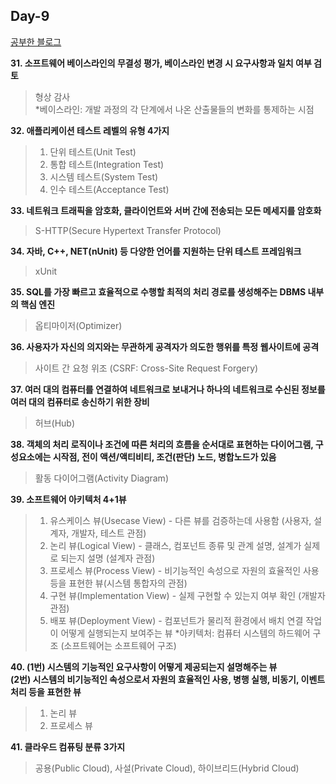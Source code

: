 ## Day-9

[공부한 블로그](https://starrykss.tistory.com/1849?category=636189)

__31. 소프트웨어 베이스라인의 무결성 평가, 베이스라인 변경 시 요구사항과 일치 여부 검토__
> 형상 감사      
> *베이스라인: 개발 과정의 각 단계에서 나온 산출물들의 변화를 통제하는 시점

__32. 애플리케이션 테스트 레벨의 유형 4가지__
> 1. 단위 테스트(Unit Test)
> 2. 통합 테스트(Integration Test)
> 3. 시스템 테스트(System Test)
> 4. 인수 테스트(Acceptance Test)

__33. 네트워크 트래픽을 암호화, 클라이언트와 서버 간에 전송되는 모든 메세지를 암호화__
> S-HTTP(Secure Hypertext Transfer Protocol)

__34. 자바, C++, NET(nUnit) 등 다양한 언어를 지원하는 단위 테스트 프레임워크__
> xUnit

__35. SQL를 가장 빠르고 효율적으로 수행할 최적의 처리 경로를 생성해주는 DBMS 내부의 핵심 엔진__
> 옵티마이저(Optimizer)

__36. 사용자가 자신의 의지와는 무관하게 공격자가 의도한 행위를 특정 웹사이트에 공격__
> 사이트 간 요청 위조 (CSRF: Cross-Site Request Forgery)

__37. 여러 대의 컴퓨터를 연결하여 네트워크로 보내거나 하나의 네트워크로 수신된 정보를 여러 대의 컴퓨터로 송신하기 위한 장비__
> 허브(Hub)

__38. 객체의 처리 로직이나 조건에 따른 처리의 흐름을 순서대로 표현하는 다이어그램, 구성요소에는 시작점, 전이 액션/액티비티, 조건(판단) 노드, 병합노드가 있음__
> 활동 다이어그램(Activity Diagram)

__39. 소프트웨어 아키텍처 4+1뷰__
> 1. 유스케이스 뷰(Usecase View) - 다른 뷰를 검증하는데 사용함 (사용자, 설계자, 개발자, 테스트 관점)
> 2. 논리 뷰(Logical View) - 클래스, 컴포넌트 종류 및 관계 설명, 설계가 실제로 되는지 설명 (설계자 관점)
> 3. 프로세스 뷰(Process View) - 비기능적인 속성으로 자원의 효율적인 사용 등을 표현한 뷰(시스템 통합자의 관점)
> 4. 구현 뷰(Implementation View) - 실제 구현할 수 있는지 여부 확인 (개발자 관점)
> 5. 배포 뷰(Deployment View)  - 컴포넌트가 물리적 환경에서 배치 연결 작업이 어떻게 실행되는지 보여주는 뷰 
> *아키텍처: 컴퓨터 시스템의 하드웨어 구조 (소프트웨어는 소프트웨어 구조)

__40. (1번) 시스템의 기능적인 요구사항이 어떻게 제공되는지 설명해주는 뷰   
(2번) 시스템의 비기능적인 속성으로서 자원의 효율적인 사용, 병행 실행, 비동기, 이벤트 처리 등을 표현한 뷰__
> 1. 논리 뷰
> 2. 프로세스 뷰

__41. 클라우드 컴퓨팅 분류 3가지__
> 공용(Public Cloud), 사설(Private Cloud), 하이브리드(Hybrid Cloud)